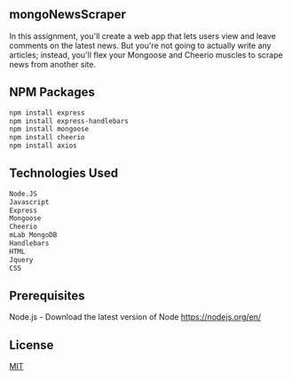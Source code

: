 ## mongoNewsScraper

In this assignment, you'll create a web app that lets users view and leave comments on the latest news. But you're not going to actually write any articles; instead, you'll flex your Mongoose and Cheerio muscles to scrape news from another site.

## NPM Packages

```bash
npm install express
npm install express-handlebars
npm install mongoose
npm install cheerio
npm install axios

```

## Technologies Used

```bash
Node.JS
Javascript
Express
Mongoose
Cheerio
mLab MongoDB
Handlebars
HTML
Jquery
CSS
```

## Prerequisites

Node.js - Download the latest version of Node https://nodejs.org/en/

## License

[MIT](https://choosealicense.com/licenses/mit/)
